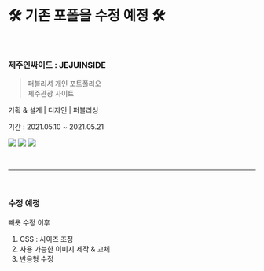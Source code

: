 
<br>
  
  # 🛠  기존 포폴을 수정 예정  🛠
  
<br>



### 제주인싸이드 : JEJUINSIDE
> 퍼블리셔 개인 포트폴리오<br>
> 제주관광 사이트
<p>기획 & 설계 | 디자인 | 퍼블리싱</p>
<p>기간 : 2021.05.10 ~ 2021.05.21</p>
<p>
  <img src="https://img.shields.io/badge/html5-E34F26?style=for-the-badge&logo=html5&logoColor=white">
  <img src="https://img.shields.io/badge/css-1572B6?style=for-the-badge&logo=css3&logoColor=white">
  <img src="https://img.shields.io/badge/jQuery-0769AD?style=for-the-badge&logo=jQuery&logoColor=white">
</p>
<br>

----------------------

<br>

### 수정 예정
빼욧 수정 이후
<br>
1. CSS : 사이즈 조정
2. 사용 가능한 이미지 제작 & 교체
3. 반응형 수정
<br>

